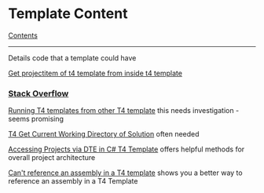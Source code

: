 # Template Content

[Contents](index.md)

---

Details code that a template could have

[Get projectitem of t4 template from inside t4 template](https://softwareproduction.eu/2013/06/10/get-the-projectitem-of-a-t4-template-from-inside-the-t4-template/)


### [Stack Overflow](https://stackoverflow.com/questions/tagged/t4)

[Running T4 templates from other T4 template](https://stackoverflow.com/questions/3636094/running-t4-templates-from-other-t4-template) this needs investigation - seems promising

[T4 Get Current Working Directory of Solution](https://stackoverflow.com/questions/4952825/t4-get-current-working-directory-of-solution) often needed

[Accessing Projects via DTE in C# T4 Template](https://stackoverflow.com/questions/12952110/accessing-projects-via-dte-in-c-sharp-t4-template) offers helpful methods for overall project architecture

[Can't reference an assembly in a T4 template](https://stackoverflow.com/questions/3434713/cant-reference-an-assembly-in-a-t4-template) shows you a better way to reference an assembly in a T4 Template
